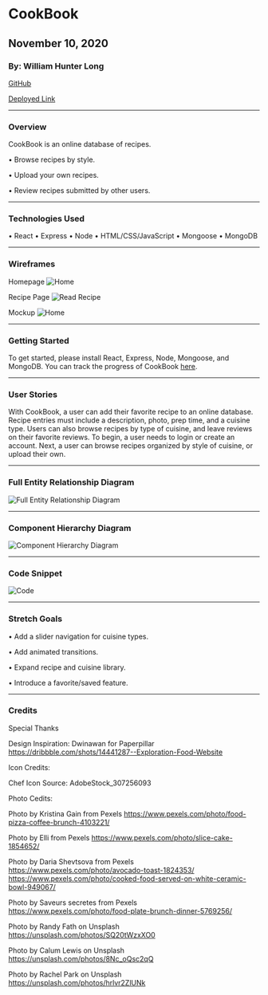 # CookBook

## November 10, 2020

### By: William Hunter Long

[GitHub](https://github.com/whlong1)

[Deployed Link](https://cookbook-project-two.herokuapp.com/) 
*** 

### Overview

CookBook is an online database of recipes.

• Browse recipes by style.

• Upload your own recipes.

• Review recipes submitted by other users.




***

### Technologies Used

• React
• Express
• Node
• HTML/CSS/JavaScript
• Mongoose
• MongoDB

***

### Wireframes

Homepage
![Home](https://i.imgur.com/XsAGYkX.png)

Recipe Page
![Read Recipe](https://i.imgur.com/XR92tML.png)

Mockup
![Home](https://i.imgur.com/fCOEj1r.png)


***

### Getting Started

To get started, please install React, Express, Node, Mongoose, and MongoDB. You can track the progress of CookBook [here](https://trello.com/b/bqviz8E0/cookbook). 



***

### User Stories

With CookBook, a user can add their favorite recipe to an online database. Recipe entries must include a description, photo, prep time, and a cuisine type. Users can also browse recipes by type of cuisine, and leave reviews on their favorite reviews. To begin, a user needs to login or create an account. Next, a user can browse recipes organized by style of cuisine, or upload their own. 

***
### Full Entity Relationship Diagram

![Full Entity Relationship Diagram](https://i.imgur.com/SzRlHjv.png)

***

### Component Hierarchy Diagram

![Component Hierarchy Diagram](https://i.imgur.com/X83YhTF.png)



***

### Code Snippet

![Code](https://i.imgur.com/5TWk0y7.png)



***


### Stretch Goals

• Add a slider navigation for cuisine types.

• Add animated transitions.

• Expand recipe and cuisine library.

• Introduce a favorite/saved feature. 


***

### Credits

Special Thanks

Design Inspiration:
Dwinawan for Paperpillar
https://dribbble.com/shots/14441287--Exploration-Food-Website


Icon Credits:

Chef Icon
Source: AdobeStock_307256093

Photo Cedits:


Photo by Kristina Gain from Pexels
https://www.pexels.com/photo/food-pizza-coffee-brunch-4103221/

Photo by Elli from Pexels
https://www.pexels.com/photo/slice-cake-1854652/

Photo by Daria Shevtsova from Pexels
https://www.pexels.com/photo/avocado-toast-1824353/
https://www.pexels.com/photo/cooked-food-served-on-white-ceramic-bowl-949067/


Photo by Saveurs secretes from Pexels
https://www.pexels.com/photo/food-plate-brunch-dinner-5769256/



Photo by Randy Fath on Unsplash
https://unsplash.com/photos/SQ20tWzxXO0


Photo by Calum Lewis on Unsplash
https://unsplash.com/photos/8Nc_oQsc2qQ


Photo by Rachel Park on Unsplash
https://unsplash.com/photos/hrlvr2ZlUNk




